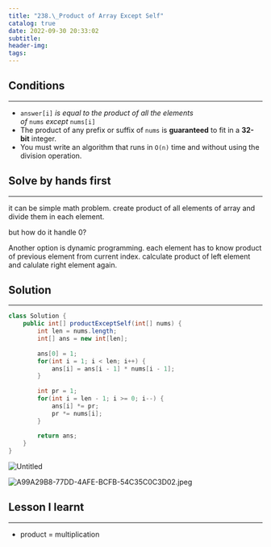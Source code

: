 ```yaml
---
title: "238.\_Product of Array Except Self"
catalog: true
date: 2022-09-30 20:33:02
subtitle:
header-img:
tags:
---
```

## Conditions

---

- `answer[i]` *is equal to the product of all the elements of* `nums` *except* `nums[i]`
- The product of any prefix or suffix of `nums` is **guaranteed** to fit in a **32-bit** integer.
- You must write an algorithm that runs in `O(n)` time and without using the division operation.

## Solve by hands first

---

it can be simple math problem. create product of all elements of array and divide them in each element. 

but how do it handle 0?

Another option is dynamic programming. each element has to know product of previous element from current index. calculate product of left element and calulate right element again.

## Solution

---

```java
class Solution {
    public int[] productExceptSelf(int[] nums) {
        int len = nums.length;
        int[] ans = new int[len];
        
        ans[0] = 1;
        for(int i = 1; i < len; i++) {
            ans[i] = ans[i - 1] * nums[i - 1];
        }
        
        int pr = 1;
        for(int i = len - 1; i >= 0; i--) {
            ans[i] *= pr;
            pr *= nums[i];
        }
        
        return ans;
    }
}
```

![Untitled](https://s3-us-west-2.amazonaws.com/secure.notion-static.com/65d3250b-c5d0-4ca4-87c7-6c1d8d23b4ef/Untitled.png)

![A99A29B8-77DD-4AFE-BCFB-54C35C0C3D02.jpeg](https://s3-us-west-2.amazonaws.com/secure.notion-static.com/d97af286-acbb-41be-a466-f1dfbe27ba97/A99A29B8-77DD-4AFE-BCFB-54C35C0C3D02.jpeg)

## Lesson I learnt

---

- product = multiplication
